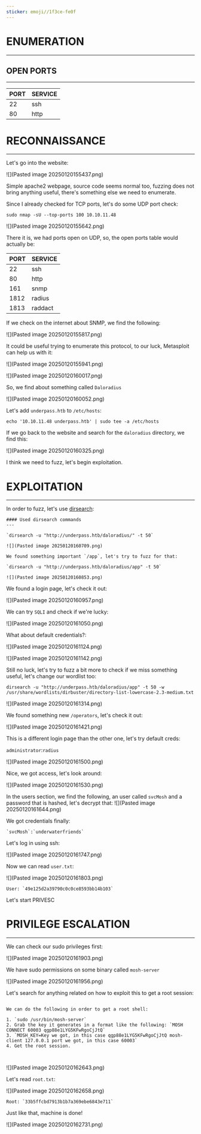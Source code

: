 ```yaml
---
sticker: emoji//1f3ce-fe0f
---
```

# ENUMERATION
---



## OPEN PORTS
---


| PORT | SERVICE |
| :--- | :------ |
| 22   | ssh     |
| 80   | http    |



# RECONNAISSANCE
---


Let's go into the website:


![](Pasted image 20250120155437.png)

Simple apache2 webpage, source code seems normal too, fuzzing does not bring anything useful, there's something else we need to enumerate.

Since I already checked for TCP ports, let's do some UDP port check:


`sudo nmap -sU --top-ports 100 10.10.11.48`


![](Pasted image 20250120155642.png)

There it is, we had ports open on UDP, so, the open ports table would actually be:



| PORT | SERVICE |
| :--- | :------ |
| 22   | ssh     |
| 80   | http    |
| 161  | snmp    |
| 1812 | radius  |
| 1813 | raddact |
If we check on the internet about SNMP, we find the following:

![](Pasted image 20250120155817.png)

It could be useful trying to enumerate this protocol, to our luck, Metasploit can help us with it:

![](Pasted image 20250120155941.png)


![](Pasted image 20250120160017.png)

So, we find about something called `Daloradius` 

![](Pasted image 20250120160052.png)

Let's add `underpass.htb` to `/etc/hosts`:

`echo '10.10.11.48 underpass.htb' | sudo tee -a /etc/hosts`


If we go back to the website and search for the `daloradius` directory, we find this:

![](Pasted image 20250120160325.png)

I think we need to fuzz, let's begin exploitation.



# EXPLOITATION
---

In order to fuzz, let's use [dirsearch](https://github.com/maurosoria/dirsearch):


```ad-hint
#### Used dirsearch commands
---

`dirsearch -u "http://underpass.htb/daloradius/" -t 50`

![](Pasted image 20250120160709.png)

We found something important `/app`, let's try to fuzz for that:

`dirsearch -u "http://underpass.htb/daloradius/app" -t 50`

![](Pasted image 20250120160853.png)

```


We found a login page, let's check it out:


![](Pasted image 20250120160957.png)

We can try `SQLI` and check if we're lucky:


![](Pasted image 20250120161050.png)

What about default credentials?:

![](Pasted image 20250120161124.png)


![](Pasted image 20250120161142.png)


Still no luck, let's try to fuzz a bit more to check if we miss something useful, let's change our wordlist too:

`dirsearch -u "http://underpass.htb/daloradius/app" -t 50 -w /usr/share/wordlists/dirbuster/directory-list-lowercase-2.3-medium.txt`

![](Pasted image 20250120161314.png)

We found something new `/operators`, let's check it out:


![](Pasted image 20250120161421.png)

This is a different login page than the other one, let's try default creds:


`administrator`:`radius`


![](Pasted image 20250120161500.png)

Nice, we got access, let's look around:

![](Pasted image 20250120161530.png)

In the users section, we find the following, an user called `svcMosh` and a password that is hashed, let's decrypt that:
![](Pasted image 20250120161644.png)

We got credentials finally:

```ad-important
`svcMosh`:`underwaterfriends`
```

Let's log in using ssh:


![](Pasted image 20250120161747.png)

Now we can read `user.txt`:

![](Pasted image 20250120161803.png)

```ad-important
User: `49e125d2a39790c0c0ce8593bb14b103`
```

Let's start PRIVESC

# PRIVILEGE ESCALATION
---


We can check our sudo privileges first:

![](Pasted image 20250120161903.png)

We have sudo permissions on some binary called `mosh-server`

![](Pasted image 20250120161956.png)

Let's search for anything related on how to exploit this to get a root session:

```ad-summary

We can do the following in order to get a root shell:

1. `sudo /usr/bin/mosh-server`
2. Grab the key it generates in a format like the following: `MOSH CONNECT 60003 qgp88e1LYG5KFwRgoCjJtQ`
3. `MOSH_KEY=Key we got, in this case qgp88e1LYG5KFwRgoCjJtQ mosh-client 127.0.0.1 port we got, in this case 60003`
4. Get the root session.



```

![](Pasted image 20250120162643.png)

Let's read `root.txt`:


![](Pasted image 20250120162658.png)

```ad-important
Root: `33b5ffcbd7913b1b7a369ebe6843e711`
```

Just like that, machine is done!

![](Pasted image 20250120162731.png)

